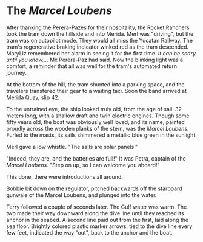 # The *Marcel Loubens*

After thanking the Perera-Pazes for their hospitality, the Rocket Ranchers took the tram down the hillside and into Merida. Merl was "driving", but the tram was on autopilot mode. They would all miss the Yucatan Railway. The tram's regenerative braking indicator winked red as the tram descended. MaryLiz remembered her alarm in seeing it for the first time. *It can be scary until you know....* Mx Perera-Paz had said. Now the blinking light was a comfort, a reminder that all was well for the tram's automated return journey. 

At the bottom of the hill, the tram shunted into a parking space, and the travelers transfered their gear to a waiting taxi. Soon the band arrived at Merida Quay, slip 42.

To the untrained eye, the ship looked truly old, from the age of sail. 32 meters long, with a shallow draft and twin electric engines. Though some fifty years old, the boat was obviously well loved, and its name, painted proudly across the wooden planks of the stern, was the *Marcel Loubens*. Furled to the masts, its sails shimmered a metallic blue green in the sunlight. 

Merl gave a low whistle. "The sails are solar panels." 

"Indeed, they are, and the batteries are full!" It was Petra, captain of the *Marcel Loubens*. "Step on up, so I can welcome you aboard!" 

This done, there were introductions all around. 

Bobbie bit down on the regulator, pitched backwards off the starboard gunwale of the Marcel Loubens, and plunged into the water. 

Terry followed a couple of seconds later. The Gulf water was warm. The two made their way downward along the dive line until they reached its anchor in the seabed. A second line paid out from the first, laid along the sea floor. Brightly colored plastic marker arrows, tied to the dive line every few feet, indicated the way "out", back to the anchor and the boat. 
